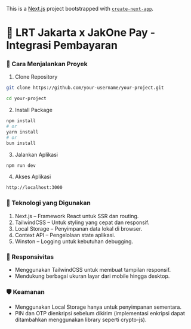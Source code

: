This is a [Next.js](https://nextjs.org) project bootstrapped with [`create-next-app`](https://nextjs.org/docs/pages/api-reference/create-next-app).

# 🚊 LRT Jakarta x JakOne Pay - Integrasi Pembayaran

### 🚀 Cara Menjalankan Proyek

1. Clone Repository

```bash
git clone https://github.com/your-username/your-project.git

cd your-project
```
2. Install Package
```bash
npm install
# or
yarn install
# or
bun install
```
3. Jalankan Aplikasi
```bash
npm run dev
```
4. Akses Aplikasi
```bash 
http://localhost:3000
```

### 🔧 Teknologi yang Digunakan
1. Next.js – Framework React untuk SSR dan routing.
2. TailwindCSS – Untuk styling yang cepat dan responsif.
3. Local Storage – Penyimpanan data lokal di browser.
4. Context API – Pengelolaan state aplikasi.
5. Winston – Logging untuk kebutuhan debugging.

### 📱 Responsivitas
- Menggunakan TailwindCSS untuk membuat tampilan responsif.
- Mendukung berbagai ukuran layar dari mobile hingga desktop.

### 🛡️ Keamanan
- Menggunakan Local Storage hanya untuk penyimpanan sementara.
- PIN dan OTP dienkripsi sebelum dikirim (implementasi enkripsi dapat ditambahkan menggunakan library seperti crypto-js).
